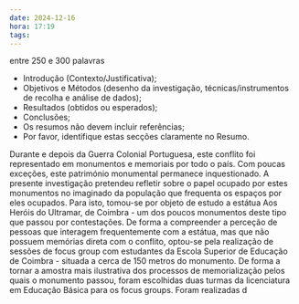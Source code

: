 ```yaml
---
date: 2024-12-16
hora: 17:19
tags:
---
```


entre 250 e 300 palavras

- Introdução (Contexto/Justificativa);
- Objetivos e Métodos (desenho da investigação, técnicas/instrumentos de recolha e análise de dados);
- Resultados (obtidos ou esperados);
- Conclusões;
- Os resumos não devem incluir referências;
- Por favor, identifique estas secções claramente no Resumo.

Durante e depois da Guerra Colonial Portuguesa, este conflito foi representado em monumentos e memoriais por todo o país. Com poucas exceções, este património monumental permanece inquestionado. A presente investigação pretendeu refletir sobre o papel ocupado por estes monumentos no imaginado da população que frequenta os espaços por eles ocupados. 
Para isto, tomou-se por objeto de estudo a estátua Aos Heróis do Ultramar, de Coimbra - um dos poucos monumentos deste tipo que passou por contestações. De forma a compreender a perceção de pessoas que interagem frequentemente com a estátua, mas que não possuem memórias direta com o conflito, optou-se pela realização de sessões de focus group com estudantes da Escola Superior de Educação de Coimbra - situada a cerca de 150 metros do monumento.  De forma a tornar a amostra mais ilustrativa dos processos de memorialização pelos quais o monumento passou, foram escolhidas duas turmas da licenciatura em Educação Básica para os focus groups. Foram realizadas d

